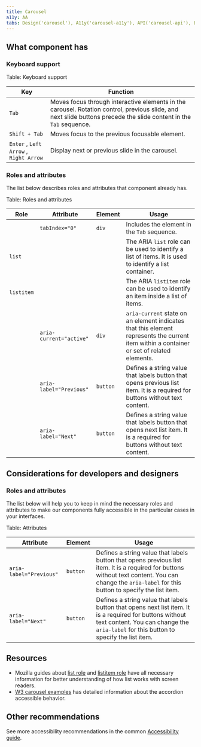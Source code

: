```yaml
---
title: Carousel
a11y: AA
tabs: Design('carousel'), A11y('carousel-a11y'), API('carousel-api'), Example('carousel-code'), Changelog('carousel-changelog')
---
```


## What component has

### Keyboard support

Table: Keyboard support

| Key                             | Function                                                                                                                                                            |
| ------------------------------- | ------------------------------------------------------------------------------------------------------------------------------------------------------------------- |
| `Tab` | Moves focus through interactive elements in the carousel. Rotation control, previous slide, and next slide buttons precede the slide content in the `Tab` sequence. |
| `Shift + Tab` | Moves focus to the previous focusable element.                                                                                                                      |
| `Enter` , `Left Arrow` , `Right Arrow` | Display next or previous slide in the carousel.                                                                                                                     |

### Roles and attributes

The list below describes roles and attributes that component already has.

Table: Roles and attributes

| Role       | Attribute      | Element | Usage                                                                                                  |
| ---------- | -------------- | ------- | ------------------------------------------------------------------------------------------------------ |
|            | `tabIndex="0"` | `div` | Includes the element in the `Tab` sequence.                                                            |
| `list` |                |         | The ARIA `list` role can be used to identify a list of items. It is used to identify a list container. |
| `listitem` |                |         | The ARIA `listitem` role can be used to identify an item inside a list of items.                       |
|            | `aria-current="active"` | `div` | `aria-current` state on an element indicates that this element represents the current item within a container or set of related elements. |
|            | `aria-label="Previous"` | `button` | Defines a string value that labels button that opens previous list item. It is a required for buttons without text content.  |
|            | `aria-label="Next"` | `button` | Defines a string value that labels button that opens next list item. It is a required for buttons without text content.  |

## Considerations for developers and designers

### Roles and attributes

The list below will help you to keep in mind the necessary roles and attributes to make our components fully accessible in the particular cases in your interfaces.

Table: Attributes

| Attribute         | Element | Usage                                                                                                                                                                 |
| ----------------- | ------- | --------------------------------------------------------------------------------------------------------------------------------------------------------------------- |
| `aria-label="Previous"` | `button` | Defines a string value that labels button that opens previous list item. It is a required for buttons without text content. You can change the `aria-label` for this button to specify the list item.  |
| `aria-label="Next"` | `button` | Defines a string value that labels button that opens next list item. It is a required for buttons without text content. You can change the `aria-label` for this button to specify the list item.  |

## Resources

* Mozilla guides about [list role](https://developer.mozilla.org/en-US/docs/Web/Accessibility/ARIA/Roles/list_role) and [listitem role](https://developer.mozilla.org/en-US/docs/Web/Accessibility/ARIA/Roles/listitem_role) have all necessary information for better understanding of how list works with screen readers.
* [W3 carousel examples](https://www.w3.org/WAI/ARIA/apg/patterns/carousel/) has detailed information about the accordion accessible behavior.

## Other recommendations

See more accessibility recommendations in the common [Accessibility guide](/core-principles/a11y/a11y).

<!--@include: ./carousel-a11y-report.md-->
